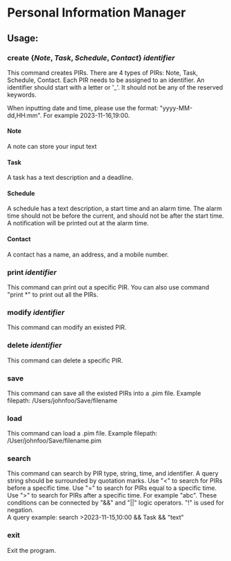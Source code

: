 # Personal Information Manager
## **Usage:**

### create {*Note*, *Task*, *Schedule*, *Contact*} *identifier*  
This command creates PIRs. There are 4 types of PIRs: Note, Task, Schedule, Contact. Each PIR needs to be assigned to an identifier. An identifier should start with a letter or '_'. It should not be any of the reserved keywords.  

When inputting date and time, please use the format: "yyyy-MM-dd,HH:mm". For example 2023-11-16,19:00.

#### Note
A note can store your input text
#### Task
A task has a text description and a deadline.
#### Schedule
A schedule has a text description, a start time and an alarm time. The alarm time should not be before the current, and should not be
after the start time. A notification will be printed out at the alarm time.
#### Contact
A contact has a name, an address, and a mobile number.

### print *identifier*  
This command can print out a specific PIR. You can also use command "print *" to print out all the PIRs.  

### modify *identifier*
This command can modify an existed PIR.  

### delete *identifier*  
This command can delete a specific PIR.
### save
This command can save all the existed PIRs into a .pim file. Example filepath: /Users/johnfoo/Save/filename

### load
This command can load a .pim file. Example filepath: /User/johnfoo/Save/filename.pim

### search
This command can search by PIR type, string, time, and identifier. A query string should be surrounded by quotation marks. 
Use "<" to search for PIRs before a specific time. Use "=" to search for PIRs equal to a specific time. Use ">" to search 
for PIRs after a specific time. For example "abc". These conditions can be connected by "&&" and "||" logic operators. "!" 
is used for negation.   
A query example: search >2023-11-15,10:00 && Task && "text"

### exit  
Exit the program.

